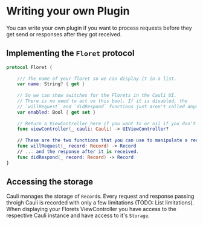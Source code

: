 # Writing your own Plugin

You can write your own plugin if you want to process requests before they get send or responses after they got received.

## Implementing the `Floret` protocol

```swift
protocol Floret {
    
    /// The name of your floret so we can display it in a list.
    var name: String? { get }
    
    // So we can show switches for the Florets in the Cauli UI.
    // There is no need to act on this bool. If it is disabled, the 
    // `willRequest` and `didRespond` functions just aren't called anymore.
    var enabled: Bool { get set }
    
    // Return a ViewController here if you want to or nil if you don't have any UI at all.
    func viewController(_ cauli: Cauli) -> UIViewController?
    
    // These are the two functions that you can use to manipulate a request before it will be sent ...
    func willRequest(_ record: Record) -> Record
    // ... and the response after it is received.
    func didRespond(_ record: Record) -> Record
}
```

## Accessing the storage

Cauli manages the storage of `Record`s. Every request and response passing throigh Cauli is recorded with only a few limitations (TODO: List limitations). When displaying your Florets ViewController you have access to the respective Cauli instance and have access to it's `Storage`.